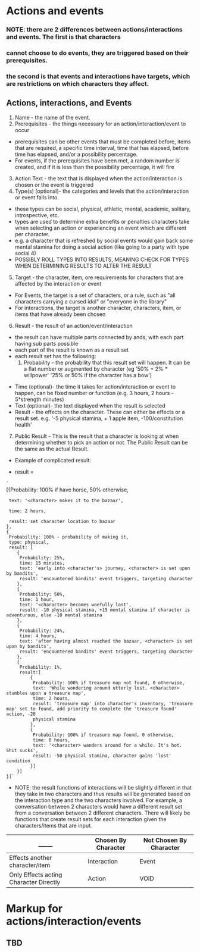 # Actions and events

### NOTE: there are 2 differences between actions/interactions and events. The first is that characters
### cannot choose to do events, they are triggered based on their prerequisites.
### the second is that events and interactions have targets, which are restrictions on which characters they affect.

## Actions, interactions, and Events

1. Name - the name of the event.
2. Prerequisites - the things necessary for an action/interaction/event to occur
  * prerequisites can be other events that must be completed before, items that are required,
    a specific time interval, time that has elapsed, before time has elapsed, and/or a possibility percentage.
  * For events, if the prerequisites have been met, a random number is created, and if it is less than the possibility percentage, it will fire
3. Action Text - the text that is displayed when the action/interaction is chosen or the event is triggered
4. Type(s) (optional)- the categories and levels that the action/interaction or event falls into.
  * these types can be social, physical, athletic, mental, academic, solitary, introspective, etc.
  * types are used to determine extra benefits or penalties characters take when selecting an action or experiencing an event which are different per character.
  * e.g. a character that is refreshed by social events would gain back some mental stamina for doing a social action (like going to a party with type social 4)
  * POSSIBLY ROLL TYPES INTO RESULTS, MEANING CHECK FOR TYPES WHEN DETERMINING RESULTS TO ALTER THE RESULT
5. Target - the character, item, ore requirements for characters that are affected by the interaction or event
  * For Events, the target is a set of characters, or a rule, such as "all characters carrying a cursed idol" or "everyone in the library"
  * For interactions, the target is another character, characters, item, or items that have already been chosen
6. Result - the result of an action/event/interaction
  * the result can have multiple parts connected by ands, with each part having sub parts possible
  * each part of the result is known as a result set
  * each result set has the following:
    1. Probability - the probability that this result set will happen. It can be a flat number or augmented by character (eg '50% + 2% * willpower' '25% or 50% if the character has a bow')
  - Time (optional)- the time it takes for action/interaction or event to happen, can be fixed number or function (e.g. 3 hours, 2 hours - 5*strength minutes)
  - Text (optional)- the text displayed when the result is selected
  - Result - the effects on the character. These can either be effects or a result set. e.g. '-5 physical stamina, + 1 apple item, -100/constitution health'
7. Public Result - This is the result that a character is looking at when determining whether to pick an action or not. The Public Result can be the same as the actual Result.
  * Example of complicated result:
  - result =  

`  
 [{Probability: 100% if have horse, 50% otherwise,  

     text: '<character> makes it to the bazaar',

     time: 2 hours,

     result: set character location to bazaar
    },
    {
     Probability: 100% - probability of making it,
     type: physical,
     result: [
        {
         Probability: 25%,
         time: 15 minutes,
         text: 'early into <character's> journey, <character> is set upon by bandits',
         result: 'encountered bandits' event triggers, targeting character
        },
        {
         Probability: 50%,
         time: 1 hour,
         text: '<character> becomes woefully lost',
         result: -10 physical stamina, +15 mental stamina if character is adventurous, else -10 mental stamina
        },
        {
         Probability: 24%,
         time: 4 hours,
         text: 'after having almost reached the bazaar, <character> is set upon by bandits',
         result: 'encountered bandits' event triggers, targeting character
        },
        {
         Probability: 1%,
         result:[
             {
              Probability: 100% if treasure map not found, 0 otherwise,
              text: 'While wondering around utterly lost, <character> stumbles upon a treasure map',
              time: 2 hours,
              result: 'treasure map' into character's inventory, 'treasure map' set to found, add priority to complete the 'treasure found' action, -20
              physical stamina
             },
             {
              Probability: 100% if treasure map found, 0 otherwise,
              time: 8 hours,
              text: '<character> wanders around for a while. It's hot. Shit sucks',
              result: -50 physical stamina, character gains 'lost' condition
             }]
        }]
    }]`




 * NOTE: the result functions of interactions will be slightly different in that they take in two characters and thus results will be generated based on the
 interaction type and the two characters involved. For example, a conversation between 2 characters would have a different result set from a conversation
 between 2 different characters. There will likely be functions that create result sets for each interaction given the characters/items that are input.



  _____ | Chosen By Character | Not Chosen By Character
 ------------ | ------------- | -------------
 Effects another character/item | Interaction | Event
 Only Effects acting Character Directly | Action | VOID


# Markup for actions/interaction/events
## TBD
